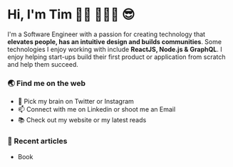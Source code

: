 # Hi, I'm Tim 👨🏻‍ 👨🏻‍💻 😎
<p> I'm a Software Engineer with a passion for creating technology that <strong>elevates people, has an intuitive design and builds communities</strong>. 
Some technologies I enjoy working with include <strong>ReactJS, Node.js & GraphQL</strong>. 
I enjoy helping start-ups build their first product or application from scratch and help them succeed. </p>


### 🌏 Find me on the web 
- 🧠 Pick my brain on Twitter or Instagram
- 📫 Connect with me on Linkedin or shoot me an Email
- 📚 Check out my website or my latest reads


### 🌱 Recent articles 
- Book
